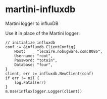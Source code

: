 martini-influxdb
================

Martini logger to influxDB

Use it in place of the Martini logger:

```golang
// initialize influxdb
conf := &influxdb.ClientConfig{
	Host:     "lecaire.nobugware.com:8086",
	Username: "root",
	Password: "totoin",
	Database: "four",
}
client, err := influxdb.NewClient(conf)
if err != nil {
	log.Fatal(err)
}
m.Use(influxlogger.Logger(client))
```
